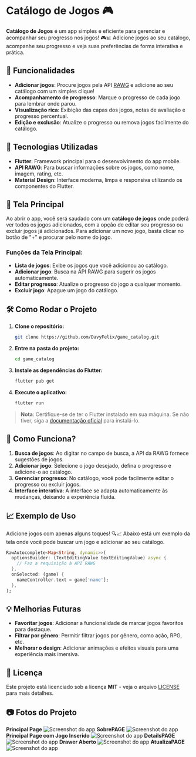 
# Catálogo de Jogos 🎮

**Catálogo de Jogos** é um app simples e eficiente para gerenciar e acompanhar seu progresso nos jogos! 🎮📊 Adicione jogos ao seu catálogo, acompanhe seu progresso e veja suas preferências de forma interativa e prática.

## 🚀 Funcionalidades

- **Adicionar jogos**: Procure jogos pela API [RAWG](https://rawg.io/) e adicione ao seu catálogo com um simples clique!
- **Acompanhamento de progresso**: Marque o progresso de cada jogo para lembrar onde parou.
- **Visualização rica**: Exibição das capas dos jogos, notas de avaliação e progresso percentual.
- **Edição e exclusão**: Atualize o progresso ou remova jogos facilmente do catálogo.

## 🧰 Tecnologias Utilizadas

- **Flutter**: Framework principal para o desenvolvimento do app mobile.
- **API RAWG**: Para buscar informações sobre os jogos, como nome, imagem, rating, etc.
- **Material Design**: Interface moderna, limpa e responsiva utilizando os componentes do Flutter.

## 📸 Tela Principal

Ao abrir o app, você será saudado com um **catálogo de jogos** onde poderá ver todos os jogos adicionados, com a opção de editar seu progresso ou excluir jogos já adicionados. Para adicionar um novo jogo, basta clicar no botão de "+" e procurar pelo nome do jogo.

### Funções da Tela Principal:
- **Lista de jogos**: Exibe os jogos que você adicionou ao catálogo.
- **Adicionar jogo**: Busca na API RAWG para sugerir os jogos automaticamente.
- **Editar progresso**: Atualize o progresso do jogo a qualquer momento.
- **Excluir jogo**: Apague um jogo do catálogo.

## 🛠 Como Rodar o Projeto

1. **Clone o repositório:**
   ```bash
   git clone https://github.com/DavyFelix/game_catalog.git
   ```

2. **Entre na pasta do projeto:**
   ```bash
   cd game_catalog
   ```

3. **Instale as dependências do Flutter:**
   ```bash
   flutter pub get
   ```

4. **Execute o aplicativo:**
   ```bash
   flutter run
   ```

> **Nota**: Certifique-se de ter o Flutter instalado em sua máquina. Se não tiver, siga a [documentação oficial](https://flutter.dev/docs/get-started/install) para instalá-lo.

## 📱 Como Funciona?

1. **Busca de jogos**: Ao digitar no campo de busca, a API da RAWG fornece sugestões de jogos.
2. **Adicionar jogo**: Selecione o jogo desejado, defina o progresso e adicione-o ao catálogo.
3. **Gerenciar progresso**: No catálogo, você pode facilmente editar o progresso ou excluir jogos.
4. **Interface interativa**: A interface se adapta automaticamente às mudanças, deixando a experiência fluida.

## 📈 Exemplo de Uso

Adicione jogos com apenas alguns toques! 🔍📈 Abaixo está um exemplo da tela onde você pode buscar um jogo e adicionar ao seu catálogo.

```dart
RawAutocomplete<Map<String, dynamic>>(
  optionsBuilder: (TextEditingValue textEditingValue) async {
    // Faz a requisição à API RAWG
  },
  onSelected: (game) {
    nameController.text = game['name'];
  },
);
```

## 💡 Melhorias Futuras

- **Favoritar jogos**: Adicionar a funcionalidade de marcar jogos favoritos para destaque.
- **Filtrar por gênero**: Permitir filtrar jogos por gênero, como ação, RPG, etc.
- **Melhorar o design**: Adicionar animações e efeitos visuais para uma experiência mais imersiva.

## 📄 Licença 
Este projeto está licenciado sob a licença **MIT** - veja o arquivo [LICENSE](LICENSE) para mais detalhes.

## 📷 Fotos do Projeto 
**Principal Page**
![Screenshot do app](assets/images/trabalho%20pos/PrincipalPage.png)
**SobrePAGE**
![Screenshot do app](assets/images/trabalho%20pos/SobrePAGE.png)
**Principal Page com Jogo Inserido**
![Screenshot do app](assets/images/trabalho%20pos/tela%20com%20jogo%20adicionado.png)
**DetailsPAGE**
![Screenshot do app](assets/images/trabalho%20pos/tela%20de%20detalhes%20.png)
**Drawer Aberto**
![Screenshot do app](assets/images/trabalho%20pos/drawer%20aberto.png)
**AtualizaPAGE**
![Screenshot do app](assets/images/trabalho%20pos/PrincipalPage.png)

